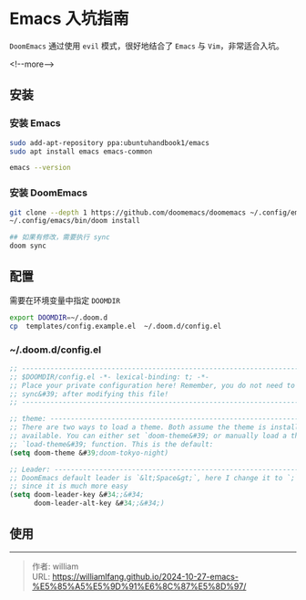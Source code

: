 # Emacs 入坑指南


`DoomEmacs` 通过使用 `evil` 模式，很好地结合了 `Emacs` 与 `Vim`，非常适合入坑。

&lt;!--more--&gt;

## 安装

### 安装 Emacs

```bash
sudo add-apt-repository ppa:ubuntuhandbook1/emacs
sudo apt install emacs emacs-common

emacs --version
```

### 安装 DoomEmacs

```bash
git clone --depth 1 https://github.com/doomemacs/doomemacs ~/.config/emacs
~/.config/emacs/bin/doom install

## 如果有修改，需要执行 sync
doom sync
```

## 配置

需要在环境变量中指定 `DOOMDIR`

```bash
export DOOMDIR=~/.doom.d
cp  templates/config.example.el  ~/.doom.d/config.el
```

### ~/.doom.d/config.el

```lisp
;; ----------------------------------------------------------------------------
;; $DOOMDIR/config.el -*- lexical-binding: t; -*-
;; Place your private configuration here! Remember, you do not need to run &#39;doom
;; sync&#39; after modifying this file!
;; ----------------------------------------------------------------------------

;; theme: ---------------------------------------------------------------------
;; There are two ways to load a theme. Both assume the theme is installed and
;; available. You can either set `doom-theme&#39; or manually load a theme with the
;; `load-theme&#39; function. This is the default:
(setq doom-theme &#39;doom-tokyo-night)

;; Leader: --------------------------------------------------------------------
;; DoomEmacs default leader is `&lt;Space&gt;`, here I change it to `;`
;; since it is much more easy
(setq doom-leader-key &#34;;&#34;
      doom-leader-alt-key &#34;;&#34;)
```

## 使用


---

> 作者: william  
> URL: https://williamlfang.github.io/2024-10-27-emacs-%E5%85%A5%E5%9D%91%E6%8C%87%E5%8D%97/  

